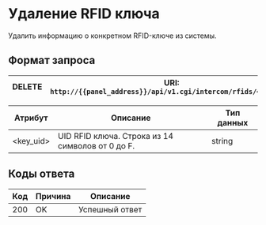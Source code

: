 # Удаление RFID ключа

Удалить информацию о конкретном RFID-ключе из системы.

## Формат запроса

| <format style="" color="Red"> DELETE </format> | URI: `http://{{panel_address}}/api/v1.cgi/intercom/rfids/<key_uid>` |
|------------------------------------------------|---------------------------------------------------------------------|

| Атрибут   | Описание                                         | Тип данных |
|-----------|--------------------------------------------------|------------|
| <key_uid> | UID RFID ключа. Строка из 14 символов от 0 до F. | string     |

## Коды ответа

| Код | Причина         | Описание                                |
|-----|-----------------|-----------------------------------------|
| 200 | OK              | Успешный ответ                          |
